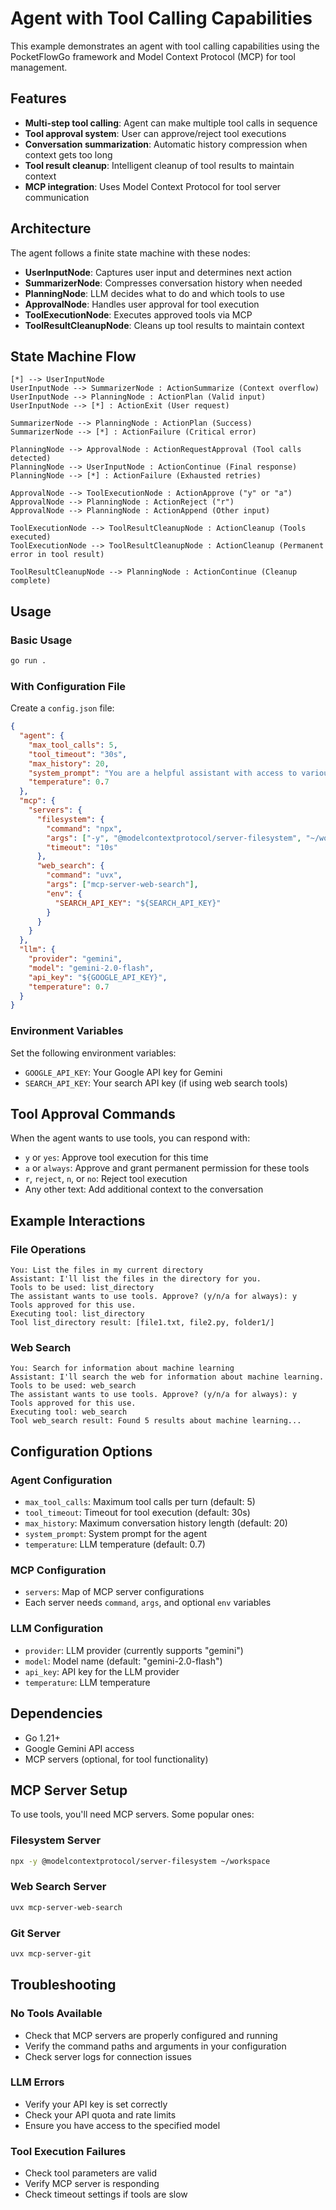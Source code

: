 # Agent with Tool Calling Capabilities

This example demonstrates an agent with tool calling capabilities using the PocketFlowGo framework and Model Context Protocol (MCP) for tool management.

## Features

- **Multi-step tool calling**: Agent can make multiple tool calls in sequence
- **Tool approval system**: User can approve/reject tool executions
- **Conversation summarization**: Automatic history compression when context gets too long
- **Tool result cleanup**: Intelligent cleanup of tool results to maintain context
- **MCP integration**: Uses Model Context Protocol for tool server communication

## Architecture

The agent follows a finite state machine with these nodes:
- **UserInputNode**: Captures user input and determines next action
- **SummarizerNode**: Compresses conversation history when needed
- **PlanningNode**: LLM decides what to do and which tools to use
- **ApprovalNode**: Handles user approval for tool execution
- **ToolExecutionNode**: Executes approved tools via MCP
- **ToolResultCleanupNode**: Cleans up tool results to maintain context

## State Machine Flow

```
[*] --> UserInputNode
UserInputNode --> SummarizerNode : ActionSummarize (Context overflow)
UserInputNode --> PlanningNode : ActionPlan (Valid input)
UserInputNode --> [*] : ActionExit (User request)

SummarizerNode --> PlanningNode : ActionPlan (Success)
SummarizerNode --> [*] : ActionFailure (Critical error)

PlanningNode --> ApprovalNode : ActionRequestApproval (Tool calls detected)
PlanningNode --> UserInputNode : ActionContinue (Final response)
PlanningNode --> [*] : ActionFailure (Exhausted retries)

ApprovalNode --> ToolExecutionNode : ActionApprove ("y" or "a")
ApprovalNode --> PlanningNode : ActionReject ("r")
ApprovalNode --> PlanningNode : ActionAppend (Other input)

ToolExecutionNode --> ToolResultCleanupNode : ActionCleanup (Tools executed)
ToolExecutionNode --> ToolResultCleanupNode : ActionCleanup (Permanent error in tool result)

ToolResultCleanupNode --> PlanningNode : ActionContinue (Cleanup complete)
```

## Usage

### Basic Usage

```bash
go run .
```

### With Configuration File

Create a `config.json` file:

```json
{
  "agent": {
    "max_tool_calls": 5,
    "tool_timeout": "30s",
    "max_history": 20,
    "system_prompt": "You are a helpful assistant with access to various tools...",
    "temperature": 0.7
  },
  "mcp": {
    "servers": {
      "filesystem": {
        "command": "npx",
        "args": ["-y", "@modelcontextprotocol/server-filesystem", "~/workspace"],
        "timeout": "10s"
      },
      "web_search": {
        "command": "uvx",
        "args": ["mcp-server-web-search"],
        "env": {
          "SEARCH_API_KEY": "${SEARCH_API_KEY}"
        }
      }
    }
  },
  "llm": {
    "provider": "gemini",
    "model": "gemini-2.0-flash",
    "api_key": "${GOOGLE_API_KEY}",
    "temperature": 0.7
  }
}
```

### Environment Variables

Set the following environment variables:
- `GOOGLE_API_KEY`: Your Google API key for Gemini
- `SEARCH_API_KEY`: Your search API key (if using web search tools)

## Tool Approval Commands

When the agent wants to use tools, you can respond with:
- `y` or `yes`: Approve tool execution for this time
- `a` or `always`: Approve and grant permanent permission for these tools
- `r`, `reject`, `n`, or `no`: Reject tool execution
- Any other text: Add additional context to the conversation

## Example Interactions

### File Operations
```
You: List the files in my current directory
Assistant: I'll list the files in the directory for you.
Tools to be used: list_directory
The assistant wants to use tools. Approve? (y/n/a for always): y
Tools approved for this use.
Executing tool: list_directory
Tool list_directory result: [file1.txt, file2.py, folder1/]
```

### Web Search
```
You: Search for information about machine learning
Assistant: I'll search the web for information about machine learning.
Tools to be used: web_search
The assistant wants to use tools. Approve? (y/n/a for always): y
Tools approved for this use.
Executing tool: web_search
Tool web_search result: Found 5 results about machine learning...
```

## Configuration Options

### Agent Configuration
- `max_tool_calls`: Maximum tool calls per turn (default: 5)
- `tool_timeout`: Timeout for tool execution (default: 30s)
- `max_history`: Maximum conversation history length (default: 20)
- `system_prompt`: System prompt for the agent
- `temperature`: LLM temperature (default: 0.7)

### MCP Configuration
- `servers`: Map of MCP server configurations
- Each server needs `command`, `args`, and optional `env` variables

### LLM Configuration
- `provider`: LLM provider (currently supports "gemini")
- `model`: Model name (default: "gemini-2.0-flash")
- `api_key`: API key for the LLM provider
- `temperature`: LLM temperature

## Dependencies

- Go 1.21+
- Google Gemini API access
- MCP servers (optional, for tool functionality)

## MCP Server Setup

To use tools, you'll need MCP servers. Some popular ones:

### Filesystem Server
```bash
npx -y @modelcontextprotocol/server-filesystem ~/workspace
```

### Web Search Server
```bash
uvx mcp-server-web-search
```

### Git Server
```bash
uvx mcp-server-git
```

## Troubleshooting

### No Tools Available
- Check that MCP servers are properly configured and running
- Verify the command paths and arguments in your configuration
- Check server logs for connection issues

### LLM Errors
- Verify your API key is set correctly
- Check your API quota and rate limits
- Ensure you have access to the specified model

### Tool Execution Failures
- Check tool parameters are valid
- Verify MCP server is responding
- Check timeout settings if tools are slow